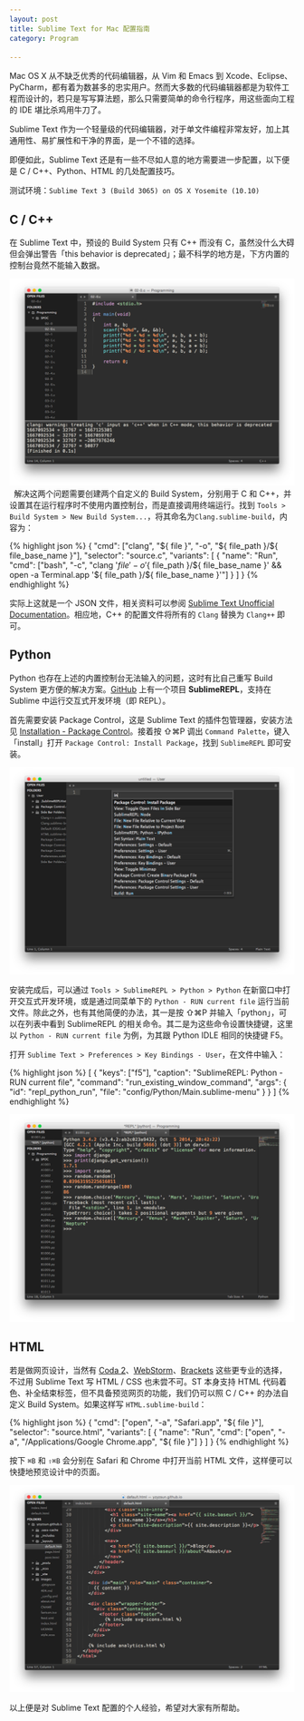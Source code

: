 ```yaml
---
layout: post
title: Sublime Text for Mac 配置指南
category: Program

---
```


Mac OS X 从不缺乏优秀的代码编辑器，从 Vim 和 Emacs 到 Xcode、Eclipse、PyCharm，都有着为数甚多的忠实用户。然而大多数的代码编辑器都是为软件工程而设计的，若只是写写算法题，那么只需要简单的命令行程序，用这些面向工程的 IDE 堪比杀鸡用牛刀了。

Sublime Text 作为一个轻量级的代码编辑器，对于单文件编程非常友好，加上其通用性、易扩展性和干净的界面，是一个不错的选择。

即便如此，Sublime Text 还是有一些不尽如人意的地方需要进一步配置，以下便是 C / C++、Python、HTML 的几处配置技巧。

测试环境：`Sublime Text 3 (Build 3065) on OS X Yosemite (10.10)`

<!--more-->

## C / C++

在 Sublime Text 中，预设的 Build System 只有 C++ 而没有 C，虽然没什么大碍但会弹出警告「this behavior is deprecated」；最不科学的地方是，下方内置的控制台竟然不能输入数据。

![](/images/sublime-text-for-mac-00.png)  解决这两个问题需要创建两个自定义的 Build System，分别用于 C 和 C++，并设置其在运行程序时不使用内置控制台，而是直接调用终端运行。找到 `Tools > Build System > New Build System...`，将其命名为`Clang.sublime-build`，内容为：

{% highlight json %}
{
    "cmd": ["clang", "${ file }", "-o", "${ file_path }/${ file_base_name }"],
    "selector": "source.c",
    "variants": [
        { "name": "Run",
          "cmd": ["bash", "-c", "clang '${ file }' -o '${ file_path }/${ file_base_name }' && open -a Terminal.app '${ file_path }/${ file_base_name }'"]
        }
    ]
} {% endhighlight %}

实际上这就是一个 JSON 文件，相关资料可以参阅 [Sublime Text Unofficial Documentation](http://docs.sublimetext.info/en/latest/reference/build_systems.html)。相应地，C++ 的配置文件将所有的 `Clang` 替换为 `Clang++` 即可。 

## Python

Python 也存在上述的内置控制台无法输入的问题，这时有比自己重写 Build System 更方便的解决方案。[GitHub](https://github.com/wuub/SublimeREPL) 上有一个项目 **SublimeREPL**，支持在 Sublime 中运行交互式开发环境（即 REPL）。

首先需要安装 Package Control，这是 Sublime Text 的插件包管理器，安装方法见 [Installation - Package Control](https://sublime.wbond.net/installation)。接着按 ⇧⌘P 调出 `Command Palette`，键入「install」打开 `Package Control: Install Package`，找到 `SublimeREPL` 即可安装。

![](/images/sublime-text-for-mac-01.png)

安装完成后，可以通过 `Tools > SublimeREPL > Python > Python` 在新窗口中打开交互式开发环境，或是通过同菜单下的 `Python - RUN current file` 运行当前文件。除此之外，也有其他简便的办法，其一是按 ⇧⌘P 并输入「python」，可以在列表中看到 SublimeREPL 的相关命令。其二是为这些命令设置快捷键，这里以 `Python - RUN current file` 为例，为其跟 Python IDLE 相同的快捷键 F5。

打开 `Sublime Text > Preferences > Key Bindings - User`，在文件中输入：

{% highlight json %}
[
    {
        "keys": ["f5"],
        "caption": "SublimeREPL: Python - RUN current file",
        "command": "run_existing_window_command",
        "args": {
            "id": "repl_python_run",
            "file": "config/Python/Main.sublime-menu"
        }
    }
]
{% endhighlight %}

![](/images/sublime-text-for-mac-02.png)


## HTML

若是做网页设计，当然有 [Coda 2](http://www.panic.com/coda/)、[WebStorm](http://www.jetbrains.com/webstorm/)、[Brackets](http://brackets.io) 这些更专业的选择，不过用 Sublime Text 写 HTML / CSS 也未尝不可。ST 本身支持 HTML 代码着色、补全结束标签，但不具备预览网页的功能，我们仍可以照 C / C++ 的办法自定义 Build System。如果这样写 `HTML.sublime-build`：

{% highlight json %}
{
    "cmd": ["open", "-a", "Safari.app", "${ file }"],
    "selector": "source.html",
    "variants": [
        { "name": "Run",
          "cmd": ["open", "-a", "/Applications/Google Chrome.app", "${ file }"]
        }
    ]
} {% endhighlight %}

按下 `⌘B` 和 `⇧⌘B` 会分别在 Safari 和 Chrome 中打开当前 HTML 文件，这样便可以快捷地预览设计中的页面。

![](/images/sublime-text-for-mac-03.png)

以上便是对 Sublime Text 配置的个人经验，希望对大家有所帮助。
